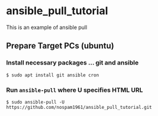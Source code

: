 # ansible_pull_tutorial
This is an example of ansible pull

## Prepare Target PCs (ubuntu)

### Install necessary packages ... git and ansible

`$ sudo apt install git ansible cron`

### Run `ansible-pull` where U specifies HTML URL

`$ sudo ansible-pull -U https://github.com/nospam1961/ansible_pull_tutorial.git`

